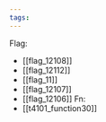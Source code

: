 ```yaml
---
tags:
---
```

Flag:
- [[flag_12108]]
- [[flag_12112]]
- [[flag_11]]
- [[flag_12107]]
- [[flag_12106]]
Fn:
- [[t4101_function30]]
